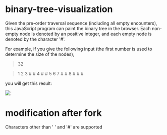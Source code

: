 # binary-tree-visualization

Given the pre-order traversal sequence (including all empty encounters), this JavaScript program can paint the binary tree in the browser. Each non-empty node is denoted by an positive integer, and each empty node is denoted by the character '#'.

For example, if you give the following input (the first number is used to determine the size of the nodes),

> 32

> 1 2 3 # # 4 # # 5 6 7 # # 8 # # #

you will get this result:

![](example.png)

# modification after fork

Characters other than ' ' and '#' are supported